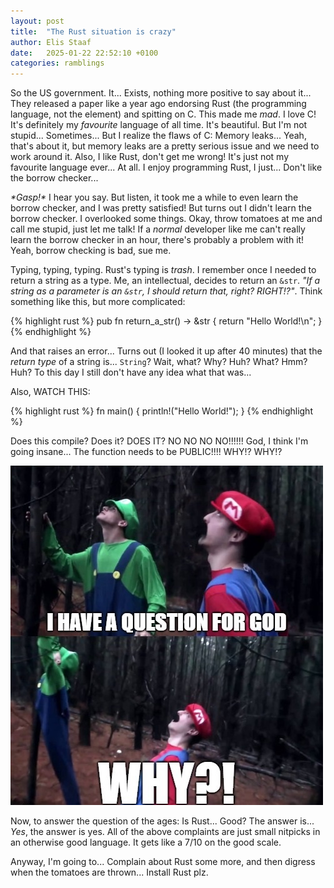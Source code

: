 ```yaml
---
layout: post
title:  "The Rust situation is crazy"
author: Elis Staaf
date:   2025-01-22 22:52:10 +0100
categories: ramblings
---
```


So the US government. It... Exists, nothing more positive to say about it...
They released a paper like a year ago endorsing Rust (the programming language,
not the element) and spitting on C. This made me *mad*. I love C! It's definitely
my *favourite* language of all time. It's beautiful. But I'm not stupid... Sometimes...
But I realize the flaws of C: Memory leaks... Yeah, that's about it, but memory
leaks are a pretty serious issue and we need to work around it. Also, I like Rust,
don't get me wrong! It's just not my favourite language ever... At all. I enjoy
programming Rust, I just... Don't like the borrow checker...

*\*Gasp!\** I hear you say. But listen, it took me a while to even learn the borrow
checker, and I was pretty satisfied! But turns out I didn't learn the borrow checker.
I overlooked some things. Okay, throw tomatoes at me and call me stupid, just let me
talk! If a *normal* developer like me can't really learn the borrow checker in an hour,
there's probably a problem with it! Yeah, borrow checking is bad, sue me.

Typing, typing, typing. Rust's typing is *trash*. I remember once I needed to return
a string as a type. Me, an intellectual, decides to return an ``&str``. *"If a string
as a parameter is an ``&str``, I should return that, right? RIGHT!?"*. Think something
like this, but more complicated:

{% highlight rust %}
pub fn return_a_str() -> &str {
    return "Hello World!\n";
}
{% endhighlight %}

And that raises an error... Turns out (I looked it up after 40 minutes) that the
*return type* of a string is... ``String``? Wait, what? Why? Huh? What? Hmm? Huh?
To this day I still don't have any idea what that was...

Also, WATCH THIS:

{% highlight rust %}
fn main() {
    println!("Hello World!");
}
{% endhighlight %}

Does this compile? Does it? DOES IT? NO NO NO NO!!!!!! God, I think I'm going
insane... The function needs to be PUBLIC!!!! WHY!? WHY!?

[![WHY!!!!!!](/_img/question_for_god.jpg)](/_img/question_for_god.jpg)

Now, to answer the question of the ages: Is Rust... Good? The answer is... *Yes*,
the answer is yes. All of the above complaints are just small nitpicks in an
otherwise good language. It gets like a 7/10 on the good scale.

Anyway, I'm going to... Complain about Rust some more, and then digress when the
tomatoes are thrown... Install Rust plz.
